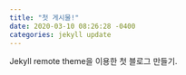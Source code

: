 ```yaml
---
title: "첫 게시물!"
date: 2020-03-10 08:26:28 -0400
categories: jekyll update
---
```


Jekyll remote theme을 이용한 첫 블로그 만들기.
